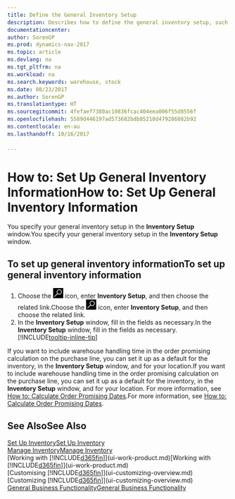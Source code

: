 ```yaml
---
title: Define the General Inventory Setup
description: Describes how to define the general inventory setup, such as number series and locations, so that you can, for example, manage your warehouse and stock.
documentationcenter: 
author: SorenGP
ms.prod: dynamics-nav-2017
ms.topic: article
ms.devlang: na
ms.tgt_pltfrm: na
ms.workload: na
ms.search.keywords: warehouse, stock
ms.date: 08/23/2017
ms.author: SorenGP
ms.translationtype: HT
ms.sourcegitcommit: 4fefaef7380ac10836fcac404eea006f55d8556f
ms.openlocfilehash: 5589d446197ad573682bdb85210d479286882b92
ms.contentlocale: en-au
ms.lasthandoff: 10/16/2017

---
```

# <a name="how-to-set-up-general-inventory-information"></a><span data-ttu-id="9f5b0-103">How to: Set Up General Inventory Information</span><span class="sxs-lookup"><span data-stu-id="9f5b0-103">How to: Set Up General Inventory Information</span></span>
<span data-ttu-id="9f5b0-104">You specify your general inventory setup in the **Inventory Setup** window.</span><span class="sxs-lookup"><span data-stu-id="9f5b0-104">You specify your general inventory setup in the **Inventory Setup** window.</span></span>

## <a name="to-set-up-general-inventory-information"></a><span data-ttu-id="9f5b0-105">To set up general inventory information</span><span class="sxs-lookup"><span data-stu-id="9f5b0-105">To set up general inventory information</span></span>
1. <span data-ttu-id="9f5b0-106">Choose the ![Search for Page or Report](media/ui-search/search_small.png "Search for Page or Report icon") icon, enter **Inventory Setup**, and then choose the related link.</span><span class="sxs-lookup"><span data-stu-id="9f5b0-106">Choose the ![Search for Page or Report](media/ui-search/search_small.png "Search for Page or Report icon") icon, enter **Inventory Setup**, and then choose the related link.</span></span>
2. <span data-ttu-id="9f5b0-107">In the **Inventory Setup** window, fill in the fields as necessary.</span><span class="sxs-lookup"><span data-stu-id="9f5b0-107">In the **Inventory Setup** window, fill in the fields as necessary.</span></span> [!INCLUDE[tooltip-inline-tip](includes/tooltip-inline-tip_md.md)]

<span data-ttu-id="9f5b0-108">If you want to include warehouse handling time in the order promising calculation on the purchase line, you can set it up as a default for the inventory, in the **Inventory Setup** window, and for your location.</span><span class="sxs-lookup"><span data-stu-id="9f5b0-108">If you want to include warehouse handling time in the order promising calculation on the purchase line, you can set it up as a default for the inventory, in the **Inventory Setup** window, and for your location.</span></span> <span data-ttu-id="9f5b0-109">For more information, see [How to: Calculate Order Promising Dates](sales-how-to-calculate-order-promising-dates.md).</span><span class="sxs-lookup"><span data-stu-id="9f5b0-109">For more information, see [How to: Calculate Order Promising Dates](sales-how-to-calculate-order-promising-dates.md).</span></span>  

## <a name="see-also"></a><span data-ttu-id="9f5b0-110">See Also</span><span class="sxs-lookup"><span data-stu-id="9f5b0-110">See Also</span></span>
[<span data-ttu-id="9f5b0-111">Set Up Inventory</span><span class="sxs-lookup"><span data-stu-id="9f5b0-111">Set Up Inventory</span></span>](inventory-setup-inventory.md)  
[<span data-ttu-id="9f5b0-112">Manage Inventory</span><span class="sxs-lookup"><span data-stu-id="9f5b0-112">Manage Inventory</span></span>](inventory-manage-inventory.md)  
<span data-ttu-id="9f5b0-113">[Working with [!INCLUDE[d365fin](includes/d365fin_md.md)]](ui-work-product.md)</span><span class="sxs-lookup"><span data-stu-id="9f5b0-113">[Working with [!INCLUDE[d365fin](includes/d365fin_md.md)]](ui-work-product.md)</span></span>  
<span data-ttu-id="9f5b0-114">[Customising [!INCLUDE[d365fin](includes/d365fin_md.md)]](ui-customizing-overview.md)</span><span class="sxs-lookup"><span data-stu-id="9f5b0-114">[Customizing [!INCLUDE[d365fin](includes/d365fin_md.md)]](ui-customizing-overview.md)</span></span>  
[<span data-ttu-id="9f5b0-115">General Business Functionality</span><span class="sxs-lookup"><span data-stu-id="9f5b0-115">General Business Functionality</span></span>](ui-across-business-areas.md)

